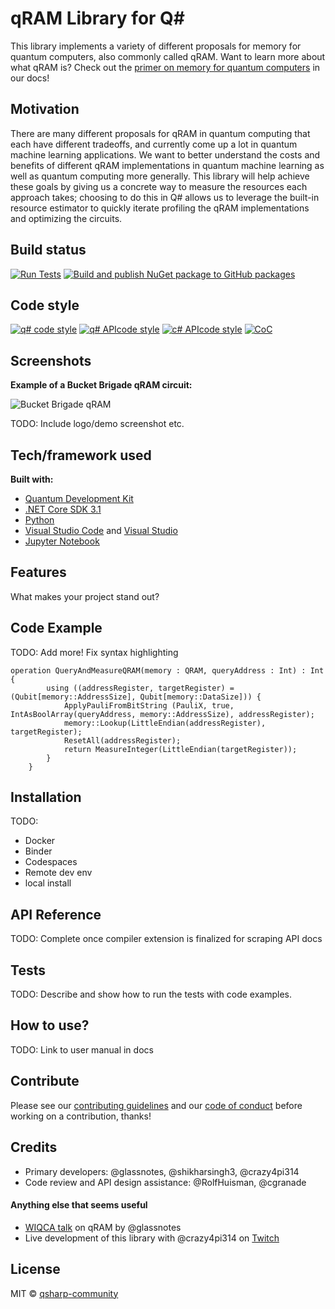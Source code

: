 # qRAM Library for Q\#

This library implements a variety of different proposals for memory for quantum computers, also commonly called qRAM.
Want to learn more about what qRAM is?
Check out the [primer on memory for quantum computers](https://github.com/qsharp-community/qram/suites/870816048/artifacts/10122400) in our docs!

## Motivation

There are many different proposals for qRAM in quantum computing that each have different tradeoffs, and currently come up a lot in quantum machine learning applications.
We want to better understand the costs and benefits of different qRAM implementations in quantum machine learning as well as quantum computing more generally.
This library will help achieve these goals by giving us a concrete way to measure the resources each approach takes; choosing to do this in Q# allows us to leverage the built-in resource estimator to quickly iterate profiling the qRAM implementations and optimizing the circuits.

## Build status

[![Run Tests](https://github.com/qsharp-community/qram/workflows/Run%20Tests/badge.svg)](https://github.com/qsharp-community/qram/actions?query=workflow%3A%22Run+Tests%22)
[![Build and publish NuGet package to GitHub packages](https://github.com/qsharp-community/qram/workflows/Build%20and%20publish%20NuGet%20package%20to%20GitHub%20packages/badge.svg)](https://github.com/qsharp-community/qram/actions?query=workflow%3A%22Build+and+publish+NuGet+package+to+GitHub+packages%22)

## Code style

[![q# code style](https://img.shields.io/badge/code%20style-Q%23-blue)](https://docs.microsoft.com/en-us/quantum/contributing/style-guide?tabs=guidance)
[![q# APIcode style](https://img.shields.io/badge/code%20style-Q%23%20API-ff69b4)](https://docs.microsoft.com/en-us/quantum/contributing/style-guide?tabs=guidance)
[![c# APIcode style](https://img.shields.io/badge/code%20style-C%23-lightgrey)](https://docs.microsoft.com/dotnet/csharp/programming-guide/inside-a-program/coding-conventions)
[![CoC](https://img.shields.io/badge/code%20of%20conduct-contributor%20covenant-yellow)](CODE_OF_CONDUCT.md)

## Screenshots

**Example of a Bucket Brigade qRAM circuit:**

![Bucket Brigade qRAM](docs/images/bb.gif)

TODO: Include logo/demo screenshot etc.

## Tech/framework used

**Built with:**

- [Quantum Development Kit](https://docs.microsoft.com/quantum/)
- [.NET Core SDK 3.1](https://dotnet.microsoft.com/download/dotnet-core/3.1)
- [Python](https://www.python.org/downloads/)
- [Visual Studio Code](https://code.visualstudio.com/) and [Visual Studio](https://visualstudio.microsoft.com/)
- [Jupyter Notebook](https://jupyter.org/)

## Features

What makes your project stand out?

## Code Example

TODO: Add more! Fix syntax highlighting

```qsharp
operation QueryAndMeasureQRAM(memory : QRAM, queryAddress : Int) : Int {
        using ((addressRegister, targetRegister) = (Qubit[memory::AddressSize], Qubit[memory::DataSize])) {
            ApplyPauliFromBitString (PauliX, true, IntAsBoolArray(queryAddress, memory::AddressSize), addressRegister);
            memory::Lookup(LittleEndian(addressRegister), targetRegister);
            ResetAll(addressRegister);
            return MeasureInteger(LittleEndian(targetRegister));
        }
    }
```
<!--Show what the library does as concisely as possible, developers should be able to figure out **how** your project solves their problem by looking at the code example. Make sure the API you are showing off is obvious, and that your code is short and concise.-->

## Installation

TODO:
- Docker
- Binder
- Codespaces
- Remote dev env
- local install

## API Reference

TODO: Complete once compiler extension is finalized for scraping API docs
<!--Depending on the size of the project, if it is small and simple enough the reference docs can be added to the README. For medium size to larger projects it is important to at least provide a link to where the API reference docs live.-->

## Tests
TODO: Describe and show how to run the tests with code examples.

## How to use?
TODO: Link to user manual in docs
<!--If people like your project they’ll want to learn how they can use it. To do so include step by step guide to use your project.-->

## Contribute

Please see our [contributing guidelines](CONTRIBUTING.md) and our [code of conduct](CODE_OF_CONDUCT.md) before working on a contribution, thanks!

## Credits
- Primary developers: @glassnotes, @shikharsingh3, @crazy4pi314
- Code review and API design assistance: @RolfHuisman, @cgranade

#### Anything else that seems useful

- [WIQCA talk](https://www.wiqca.dev/events/quantum101-qml_qram.html) on qRAM by @glassnotes
- Live development of this library with @crazy4pi314 on [Twitch](https://twitch.tv/crazy4pi314)

## License

MIT © [qsharp-community](https://github.com/qsharp-community/qram/blob/master/LICENSE)
